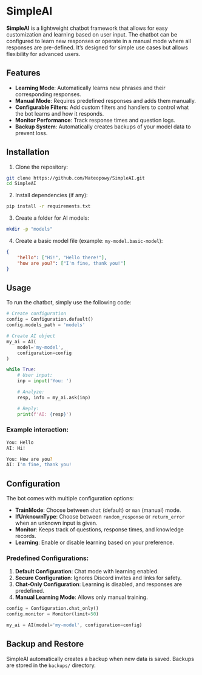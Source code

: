 # SimpleAI

**SimpleAI** is a lightweight chatbot framework that allows for easy customization and learning based on user input. The chatbot can be configured to learn new responses or operate in a manual mode where all responses are pre-defined. It’s designed for simple use cases but allows flexibility for advanced users.

## Features

- **Learning Mode**: Automatically learns new phrases and their corresponding responses.
- **Manual Mode**: Requires predefined responses and adds them manually.
- **Configurable Filters**: Add custom filters and handlers to control what the bot learns and how it responds.
- **Monitor Performance**: Track response times and question logs.
- **Backup System**: Automatically creates backups of your model data to prevent loss.

## Installation

1. Clone the repository:

```bash
git clone https://github.com/Mateopowy/SimpleAI.git
cd SimpleAI
```

2. Install dependencies (if any):
```bash
pip install -r requirements.txt
```

3. Create a folder for AI models:
```bash
mkdir -p "models"
```

4. Create a basic model file (example: `my-model.basic-model`):
```json
{
    "hello": ["Hi!", "Hello there!"],
    "how are you?": ["I'm fine, thank you!"]
}
```

## Usage

To run the chatbot, simply use the following code:

```python
# Create configuration
config = Configuration.default()
config.models_path = 'models'

# Create AI object
my_ai = AI(
    model='my-model',
    configuration=config
)

while True:
    # User input:
    inp = input('You: ')

    # Analyze:
    resp, info = my_ai.ask(inp)

    # Reply:
    print(f'AI: {resp}')
```

### Example interaction:

```bash
You: Hello
AI: Hi!

You: How are you?
AI: I'm fine, thank you!
```

## Configuration

The bot comes with multiple configuration options:

- **TrainMode**: Choose between `chat` (default) or `man` (manual) mode.
- **IfUnknownType**: Choose between `random_response` or `return_error` when an unknown input is given.
- **Monitor**: Keeps track of questions, response times, and knowledge records.
- **Learning**: Enable or disable learning based on your preference.

### Predefined Configurations:

1. **Default Configuration**: Chat mode with learning enabled.
2. **Secure Configuration**: Ignores Discord invites and links for safety.
3. **Chat-Only Configuration**: Learning is disabled, and responses are predefined.
4. **Manual Learning Mode**: Allows only manual training.

```python
config = Configuration.chat_only()
config.monitor = Monitor(limit=50)

my_ai = AI(model='my-model', configuration=config)
```

## Backup and Restore

SimpleAI automatically creates a backup when new data is saved. Backups are stored in the `backups/` directory.
